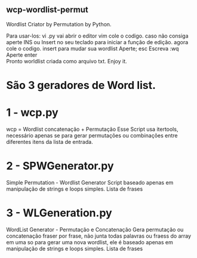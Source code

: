## wcp-wordlist-permut
 Wordlist Criator by Permutation  by Python.

 Para usar-los:
 vi <nome da wordlist>.py
 vai abrir o editor vim
 cole o codigo.
 caso não consiga aperte INS ou Insert no seu teclado para iniciar a função de edição.
 agora cole o codigo. 
 insert para mudar sua wordlist
 Aperte; esc
 Escreva :wq
 Aperte enter  
 Pronto worldlist criada como arquivo txt.
 Enjoy it.

# São 3 geradores de Word list.

# 1 -  wcp.py
 wcp = Wordlist concatenação + Permutação
 Esse Script usa  itertools, necessário apenas se para gerar permutações ou combinações entre diferentes itens da lista de entrada.

# 2 - SPWGenerator.py
 Simple Permutation - Wordlist Generator
 Script baseado apenas em manipulação de strings e loops simples.
 Lista de frases

# 3 -  WLGeneration.py
 WordList Generator - Permutação e Concatenação
 Gera permutação ou concatenação fraser por frase, não junta todas palavras ou fraess do array em uma so para gerar uma nova wordlist, ele é baseado apenas em 
 manipulação de strings e loops simples.
 Lista de frases

